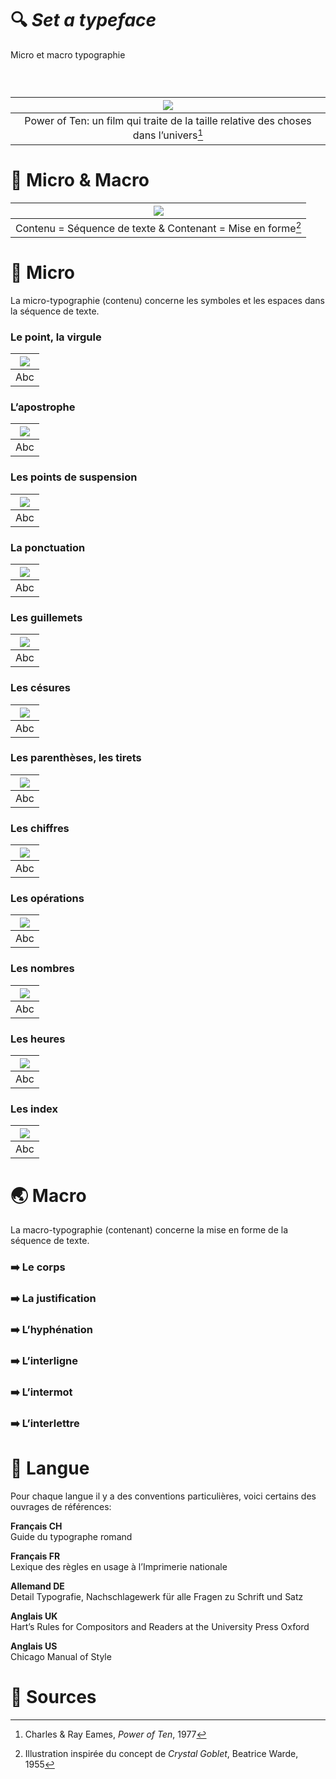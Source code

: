 # 🔍 *Set a typeface*
  Micro et macro typographie

  
### &nbsp;

|![](links/Eames_Power_of_Ten.gif) |
|:---:|
| Power of Ten: un film qui traite de la taille relative des choses dans l’univers[^1]           |

# 🥂 Micro & Macro

|![](links/Crystal_Goblet.jpg) |
|:---:|
| Contenu = Séquence de texte & Contenant = Mise en forme[^2] |

# 🦠 Micro

La micro-typographie (contenu) concerne les symboles et les espaces dans la séquence de texte.

###  Le point, la virgule

|![](links/0_point_virgule.gif) |
|:---:|
| Abc          |

###  L’apostrophe

|![](links/1_apostrophe.gif) |
|:---:|
| Abc          |

###  Les points de suspension

|![](links/2_suspension.gif) |
|:---:|
| Abc          |

###  La ponctuation

|![](links/3_ponctuation.gif) |
|:---:|
| Abc          |

###  Les guillemets

|![](links/4_guillemets.gif) |
|:---:|
| Abc          |

###  Les césures

|![](links/5_hyphenation.gif) |
|:---:|
| Abc          |

###  Les parenthèses, les tirets

|![](links/6_tirets_parentheses.gif) |
|:---:|
| Abc          |

###  Les chiffres

|![](links/7_chiffres.gif) |
|:---:|
| Abc          |

###  Les opérations

|![](links/8_operations.gif) |
|:---:|
| Abc          |

###  Les nombres

|![](links/9_chiffres_virgules.gif) |
|:---:|
| Abc          |

###  Les heures

|![](links/10_heures.gif) |
|:---:|
| Abc          |

###  Les index

|![](links/11_index.gif) |
|:---:|
| Abc          |


# 🌏 Macro

La macro-typographie (contenant) concerne la mise en forme de la séquence de texte.

<!---
###  La police
--->

### ➡️ Le corps

### ➡️ La justification

### ➡️ L’hyphénation

### ➡️ L’interligne

### ➡️ L’intermot

### ➡️ L’interlettre

# 🚨 Langue

Pour chaque langue il y a des conventions particulières, voici certains des ouvrages de références:

**Français CH**  
Guide du typographe romand

**Français FR**  
Lexique des règles en usage à l’Imprimerie nationale

**Allemand DE**  
Detail Typografie, Nachschlagewerk für alle Fragen zu Schrift und Satz

**Anglais UK**  
Hart’s Rules for Compositors and Readers at the University Press Oxford

**Anglais US**  
Chicago Manual of Style

# 📎 Sources

[^1]: Charles & Ray Eames, *Power of Ten*, 1977
[^2]: Illustration inspirée du concept de *Crystal Goblet*, Beatrice Warde, 1955